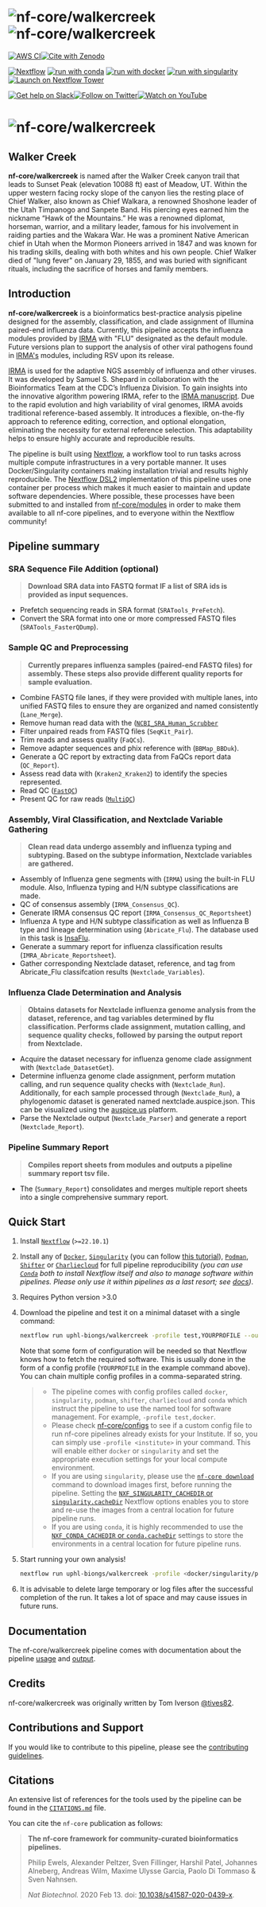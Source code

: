 # ![nf-core/walkercreek](docs/images/nf-core-walkercreek_logo_light.png#gh-light-mode-only) ![nf-core/walkercreek](docs/images/nf-core-walkercreek_logo_dark.png#gh-dark-mode-only)

[![AWS CI](https://img.shields.io/badge/CI%20tests-full%20size-FF9900?labelColor=000000&logo=Amazon%20AWS)](https://nf-co.re/walkercreek/results)[![Cite with Zenodo](http://img.shields.io/badge/DOI-10.5281/zenodo.XXXXXXX-1073c8?labelColor=000000)](https://doi.org/10.5281/zenodo.XXXXXXX)

[![Nextflow](https://img.shields.io/badge/nextflow%20DSL2-%E2%89%A522.10.1-23aa62.svg)](https://www.nextflow.io/)
[![run with conda](http://img.shields.io/badge/run%20with-conda-3EB049?labelColor=000000&logo=anaconda)](https://docs.conda.io/en/latest/)
[![run with docker](https://img.shields.io/badge/run%20with-docker-0db7ed?labelColor=000000&logo=docker)](https://www.docker.com/)
[![run with singularity](https://img.shields.io/badge/run%20with-singularity-1d355c.svg?labelColor=000000)](https://sylabs.io/docs/)
[![Launch on Nextflow Tower](https://img.shields.io/badge/Launch%20%F0%9F%9A%80-Nextflow%20Tower-%234256e7)](https://tower.nf/launch?pipeline=https://github.com/uphl-biongs/walkercreek)

[![Get help on Slack](http://img.shields.io/badge/slack-nf--core%20%23walkercreek-4A154B?labelColor=000000&logo=slack)](https://nfcore.slack.com/channels/walkercreek)[![Follow on Twitter](http://img.shields.io/badge/twitter-%40nf__core-1DA1F2?labelColor=000000&logo=twitter)](https://twitter.com/nf_core)[![Watch on YouTube](http://img.shields.io/badge/youtube-nf--core-FF0000?labelColor=000000&logo=youtube)](https://www.youtube.com/c/nf-core)

# ![nf-core/walkercreek](docs/images/walker_creek_1.png)
## Walker Creek

**nf-core/walkercreek** is named after the Walker Creek canyon trail that leads to Sunset Peak (elevation 10088 ft) east of Meadow, UT. Within the upper western facing rocky slope of the canyon lies the resting place of Chief Walker, also known as Chief Walkara, a renowned Shoshone leader of the Utah Timpanogo and Sanpete Band. His piercing eyes earned him the nickname “Hawk of the Mountains.” He was a renowned diplomat, horseman, warrior, and a military leader, famous for his involvement in raiding parties and the Wakara War. He was a prominent Native American chief in Utah when the Mormon Pioneers arrived in 1847 and was known for his trading skills, dealing with both whites and his own people. Chief Walker died of "lung fever" on January 29, 1855, and was buried with significant rituals, including the sacrifice of horses and family members.
## Introduction

**nf-core/walkercreek** is a bioinformatics best-practice analysis pipeline designed for the assembly, classification, and clade assignment of Illumina paired-end influenza data. Currently, this pipeline accepts the influenza modules provided by [IRMA](https://wonder.cdc.gov/amd/flu/irma/) with "FLU" designated as the default module. Future versions plan to support the analysis of other viral pathogens found in [IRMA's](https://wonder.cdc.gov/amd/flu/irma/) modules, including RSV upon its release.

[IRMA](https://wonder.cdc.gov/amd/flu/irma/) is used for the adaptive NGS assembly of influenza and other viruses. It was developed by Samuel S. Shepard in collaboration with the Bioinformatics Team at the CDC’s Influenza Division. To gain insights into the innovative algorithm powering IRMA, refer to the [IRMA manuscript](https://bmcgenomics.biomedcentral.com/articles/10.1186/s12864-016-3030-6). Due to the rapid evolution and high variability of viral genomes, IRMA avoids traditional reference-based assembly.  It introduces a flexible, on-the-fly approach to reference editing, correction, and optional elongation, eliminating the necessity for external reference selection. This adaptability helps to ensure highly accurate and reproducible results.

The pipeline is built using [Nextflow](https://www.nextflow.io), a workflow tool to run tasks across multiple compute infrastructures in a very portable manner. It uses Docker/Singularity containers making installation trivial and results highly reproducible. The [Nextflow DSL2](https://www.nextflow.io/docs/latest/dsl2.html) implementation of this pipeline uses one container per process which makes it much easier to maintain and update software dependencies. Where possible, these processes have been submitted to and installed from [nf-core/modules](https://github.com/nf-core/modules) in order to make them available to all nf-core pipelines, and to everyone within the Nextflow community!

## Pipeline summary

### SRA Sequence File Addition (optional)

> **Download SRA data into FASTQ format IF a list of SRA ids is provided as input sequences.**

* Prefetch sequencing reads in SRA format (`SRATools_PreFetch`).
* Convert the SRA format into one or more compressed FASTQ files (`SRATools_FasterQDump`).

### Sample QC and Preprocessing

> **Currently prepares influenza samples (paired-end FASTQ files) for assembly. These steps also provide different quality reports for sample evaluation.**

* Combine FASTQ file lanes, if they were provided with multiple lanes, into unified FASTQ files to ensure they are organized and named consistently (`Lane_Merge`).
* Remove human read data with the ([`NCBI_SRA_Human_Scrubber`](https://github.com/ncbi/sra-human-scrubber)
* Filter unpaired reads from FASTQ files (`SeqKit_Pair`).
* Trim reads and assess quality (`FaQCs`).
* Remove adapter sequences and phix reference with (`BBMap_BBDuk`).
* Generate a QC report by extracting data from FaQCs report data (`QC_Report`).
* Assess read data with (`Kraken2_Kraken2`) to identify the species represented.
* Read QC ([`FastQC`](https://www.bioinformatics.babraham.ac.uk/projects/fastqc/))
* Present QC for raw reads ([`MultiQC`](http://multiqc.info/))

### Assembly, Viral Classification, and Nextclade Variable Gathering

> **Clean read data undergo assembly and influenza typing and subtyping. Based on the subtype information, Nextclade variables are gathered.**

* Assembly of Influenza gene segments with (`IRMA`) using the built-in FLU module. Also, Influenza typing and H/N subtype classifications are made.
* QC of consensus assembly (`IRMA_Consensus_QC`).
* Generate IRMA consensus QC report (`IRMA_Consensus_QC_Reportsheet`)
* Influenza A type and H/N subtype classification as well as Influenza B type and lineage determination using (`Abricate_Flu`). The database used in this task is [InsaFlu](https://genomemedicine.biomedcentral.com/articles/10.1186/s13073-018-0555-0).
* Generate a summary report for influenza classification results (`IMRA_Abricate_Reportsheet`).
* Gather corresponding Nextclade dataset, reference, and tag from Abricate_Flu classifcation results (`Nextclade_Variables`).

### Influenza Clade Determination and Analysis

> **Obtains datasets for Nextclade influenza genome analysis from the dataset, reference, and tag variables determined by flu classification. Performs clade assignment, mutation calling, and sequence quality checks, followed by parsing the output report from Nextclade.**

* Acquire the dataset necessary for influenza genome clade assignment with (`Nextclade_DatasetGet`).
* Determine influenza genome clade assignment, perform mutation calling, and run sequence quality checks with (`Nextclade_Run`). Additionally, for each sample processed through (`Nextclade_Run`), a phylogenomic dataset is generated named nextclade.auspice.json. This can be visualized using the [auspice.us](https://auspice.us/) platform.
* Parse the Nextclade output (`Nextclade_Parser`) and generate a report (`Nextclade_Report`).

### Pipeline Summary Report

> **Compiles report sheets from modules and outputs a pipeline summary report tsv file.**

* The (`Summary_Report`) consolidates and merges multiple report sheets into a single comprehensive summary report.

## Quick Start

1. Install [`Nextflow`](https://www.nextflow.io/docs/latest/getstarted.html#installation) (`>=22.10.1`)

2. Install any of [`Docker`](https://docs.docker.com/engine/installation/), [`Singularity`](https://www.sylabs.io/guides/3.0/user-guide/) (you can follow [this tutorial](https://singularity-tutorial.github.io/01-installation/)), [`Podman`](https://podman.io/), [`Shifter`](https://nersc.gitlab.io/development/shifter/how-to-use/) or [`Charliecloud`](https://hpc.github.io/charliecloud/) for full pipeline reproducibility _(you can use [`Conda`](https://conda.io/miniconda.html) both to install Nextflow itself and also to manage software within pipelines. Please only use it within pipelines as a last resort; see [docs](https://nf-co.re/usage/configuration#basic-configuration-profiles))_.

3. Requires Python version >3.0

4. Download the pipeline and test it on a minimal dataset with a single command:

   ```bash
   nextflow run uphl-biongs/walkercreek -profile test,YOURPROFILE --outdir <OUTDIR>
   ```

   Note that some form of configuration will be needed so that Nextflow knows how to fetch the required software. This is usually done in the form of a config profile (`YOURPROFILE` in the example command above). You can chain multiple config profiles in a comma-separated string.

   > - The pipeline comes with config profiles called `docker`, `singularity`, `podman`, `shifter`, `charliecloud` and `conda` which instruct the pipeline to use the named tool for software management. For example, `-profile test,docker`.
   > - Please check [nf-core/configs](https://github.com/nf-core/configs#documentation) to see if a custom config file to run nf-core pipelines already exists for your Institute. If so, you can simply use `-profile <institute>` in your command. This will enable either `docker` or `singularity` and set the appropriate execution settings for your local compute environment.
   > - If you are using `singularity`, please use the [`nf-core download`](https://nf-co.re/tools/#downloading-pipelines-for-offline-use) command to download images first, before running the pipeline. Setting the [`NXF_SINGULARITY_CACHEDIR` or `singularity.cacheDir`](https://www.nextflow.io/docs/latest/singularity.html?#singularity-docker-hub) Nextflow options enables you to store and re-use the images from a central location for future pipeline runs.
   > - If you are using `conda`, it is highly recommended to use the [`NXF_CONDA_CACHEDIR` or `conda.cacheDir`](https://www.nextflow.io/docs/latest/conda.html) settings to store the environments in a central location for future pipeline runs.

5. Start running your own analysis!

   ```bash
   nextflow run uphl-biongs/walkercreek -profile <docker/singularity/podman/shifter/charliecloud/conda/institute> --input samplesheet.csv --outdir <OUTDIR>
   ```

6. It is advisable to delete large temporary or log files after the successful completion of the run. It takes a lot of space and may cause issues in future runs.

## Documentation

The nf-core/walkercreek pipeline comes with documentation about the pipeline [usage](https://github.com/UPHL-BioNGS/walkercreek/blob/master/docs/usage.md) and [output](https://github.com/UPHL-BioNGS/walkercreek/blob/master/docs/output.md).

## Credits

nf-core/walkercreek was originally written by Tom Iverson [@tives82](https://github.com/tives82).

## Contributions and Support

If you would like to contribute to this pipeline, please see the [contributing guidelines](.github/CONTRIBUTING.md).

## Citations

<!-- TODO nf-core: Add citation for pipeline after first release. Uncomment lines below and update Zenodo doi and badge at the top of this file. -->
<!-- If you use  nf-core/walkercreek for your analysis, please cite it using the following doi: [10.5281/zenodo.XXXXXX](https://doi.org/10.5281/zenodo.XXXXXX) -->

<!-- TODO nf-core: Add bibliography of tools and data used in your pipeline -->

An extensive list of references for the tools used by the pipeline can be found in the [`CITATIONS.md`](CITATIONS.md) file.

You can cite the `nf-core` publication as follows:

> **The nf-core framework for community-curated bioinformatics pipelines.**
>
> Philip Ewels, Alexander Peltzer, Sven Fillinger, Harshil Patel, Johannes Alneberg, Andreas Wilm, Maxime Ulysse Garcia, Paolo Di Tommaso & Sven Nahnsen.
>
> _Nat Biotechnol._ 2020 Feb 13. doi: [10.1038/s41587-020-0439-x](https://dx.doi.org/10.1038/s41587-020-0439-x).
